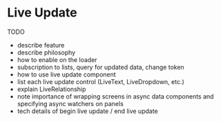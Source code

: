 # Live Update

TODO


* describe feature
* describe philosophy
* how to enable on the loader
* subscription to lists, query for updated data, change token
* how to use live update component
* list each live update control (LiveText, LiveDropdown, etc.)
* explain LiveRelationship
* note importance of wrapping screens in async data components and specifying async watchers on panels
* tech details of begin live update / end live update
